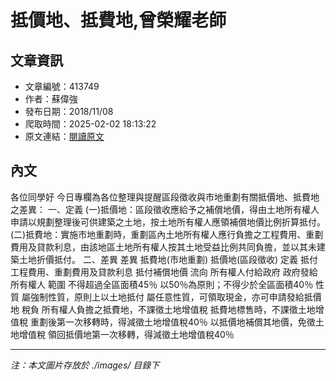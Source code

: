 # 抵價地、抵費地,曾榮耀老師

## 文章資訊
- 文章編號：413749
- 作者：蘇偉強
- 發布日期：2018/11/08
- 爬取時間：2025-02-02 18:13:22
- 原文連結：[閱讀原文](https://real-estate.get.com.tw/Columns/detail.aspx?no=413749)

## 內文
各位同學好
今日專欄為各位整理與提醒區段徵收與市地重劃有關抵價地、抵費地之差異：
一、定義
(一)抵價地：區段徵收應給予之補償地價，得由土地所有權人申請以規劃整理後可供建築之土地，按土地所有權人應領補償地價比例折算抵付。
(二)抵費地：實施市地重劃時，重劃區內土地所有權人應行負擔之工程費用、重劃費用及貸款利息，由該地區土地所有權人按其土地受益比例共同負擔，並以其未建築土地折價抵付。
二、差異
差異
抵費地(市地重劃)
抵價地(區段徵收)
定義
抵付工程費用、重劃費用及貸款利息
抵付補償地價
流向
所有權人付給政府
政府發給所有權人
範圍
不得超過全區面積45％
以50％為原則；不得少於全區面積40％
性質
屬強制性質，原則上以土地抵付
屬任意性質，可領取現金，亦可申請發給抵價地
稅負
所有權人負擔之抵費地，不課徵土地增值稅
抵費地標售時，不課徵土地增值稅
重劃後第一次移轉時，得減徵土地增值稅40％
以抵價地補償其地價，免徵土地增值稅
領回抵價地第一次移轉，得減徵土地增值稅40％

---
*注：本文圖片存放於 ./images/ 目錄下*
